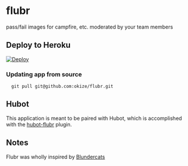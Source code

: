 # flubr

pass/fail images for campfire, etc. moderated by your team members

## Deploy to Heroku

[![Deploy](https://www.herokucdn.com/deploy/button.png)](https://heroku.com/deploy?template=https://github.com/catsby/flubr)

### Updating app from source

```
  git pull git@github.com:okize/flubr.git
```

## Hubot

This application is meant to be paired with Hubot, which is accomplished with the [hubot-flubr](https://github.com/okize/hubot-flubr) plugin.

## Notes

Flubr was wholly inspired by [Blundercats](https://github.com/semanticart/blundercats)
